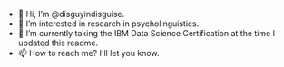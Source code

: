 - 👋 Hi, I’m @disguyindisguise.
- 👀 I’m interested in research in psycholinguistics.
- 🌱 I’m currently taking the IBM Data Science Certification at the time I updated this readme.
- 📫 How to reach me? I'll let you know.

<!---
disguyindisguise/disguyindisguise is a ✨ special ✨ repository because its `README.md` (this file) appears on your GitHub profile.
You can click the Preview link to take a look at your changes.
--->

